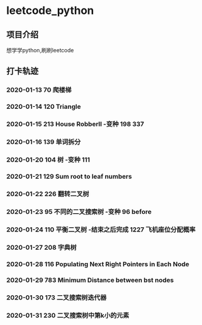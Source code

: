 # leetcode_python
## 项目介绍
想学学python,刷刷leetcode
## 打卡轨迹
### 2020-01-13 70 爬楼梯
### 2020-01-14 120 Triangle
### 2020-01-15 213 House Robberll -变种 198 337
### 2020-01-16 139 单词拆分
### 2020-01-20 104 树 -变种 111
### 2020-01-21 129 Sum root to leaf numbers
### 2020-01-22 226 翻转二叉树
### 2020-01-23 95 不同的二叉搜索树 -变种 96 before
### 2020-01-24 110 平衡二叉树 -结束之后完成 1227 飞机座位分配概率 
### 2020-01-27 208 字典树
### 2020-01-28 116 Populating Next Right Pointers in Each Node
### 2020-01-29 783 Minimum Distance between bst nodes
### 2020-01-30 173 二叉搜索树迭代器
### 2020-01-31 230 二叉搜索树中第k小的元素
